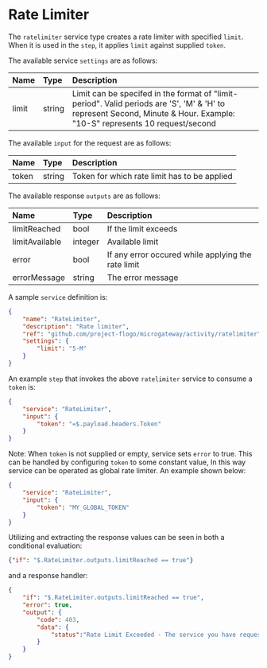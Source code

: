# Rate Limiter

The `ratelimiter` service type creates a rate limiter with specified `limit`. When it is used in the `step`, it applies `limit` against supplied `token`.

The available service `settings` are as follows:

| Name   |  Type   | Description   |
|:-----------|:--------|:--------------|
| limit | string | Limit can be specifed in the format of "limit-period". Valid periods are 'S', 'M' & 'H' to represent Second, Minute & Hour. Example: "10-S" represents 10 request/second |

The available `input` for the request are as follows:

| Name   |  Type   | Description   |
|:-----------|:--------|:--------------|
| token | string | Token for which rate limit has to be applied |

The available response `outputs` are as follows:

| Name   |  Type   | Description   |
|:-----------|:--------|:--------------|
| limitReached | bool | If the limit exceeds |
| limitAvailable | integer | Available limit |
| error | bool | If any error occured while applying the rate limit |
| errorMessage | string | The error message |

A sample `service` definition is:

```json
{
    "name": "RateLimiter",
    "description": "Rate limiter",
    "ref": "github.com/project-flogo/microgateway/activity/ratelimiter",
    "settings": {
        "limit": "5-M"
    }
}
```

An example `step` that invokes the above `ratelimiter` service to consume a `token` is:
```json
{
    "service": "RateLimiter",
    "input": {
        "token": "=$.payload.headers.Token"
    }
}
```
Note: When `token` is not supplied or empty, service sets `error` to true. This can be handled by configuring `token` to some constant value, In this way service can be operated as global rate limiter. An example shown below:

```json
{
    "service": "RateLimiter",
    "input": {
        "token": "MY_GLOBAL_TOKEN"
    }
}
```

Utilizing and extracting the response values can be seen in both a conditional evaluation:
```json
{"if": "$.RateLimiter.outputs.limitReached == true"}
```
and a response handler:
```json
{
    "if": "$.RateLimiter.outputs.limitReached == true",
    "error": true,
    "output": {
        "code": 403,
        "data": {
            "status":"Rate Limit Exceeded - The service you have requested is over the allowed limit."
        }
    }
}
```
